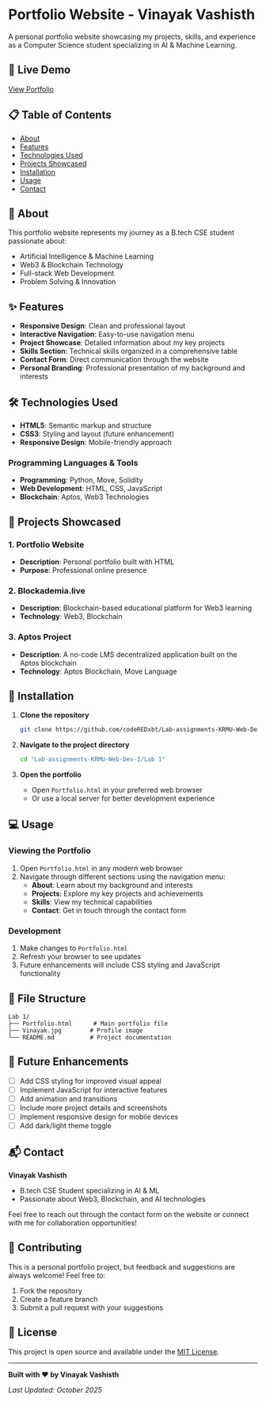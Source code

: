 # Portfolio Website - Vinayak Vashisth

A personal portfolio website showcasing my projects, skills, and experience as a Computer Science student specializing in AI & Machine Learning.

## 🚀 Live Demo
[View Portfolio](https://github.com/codeREDxbt/Lab-assignments-KRMU-Web-Dev-I)

## 📋 Table of Contents
- [About](#about)
- [Features](#features)
- [Technologies Used](#technologies-used)
- [Projects Showcased](#projects-showcased)
- [Installation](#installation)
- [Usage](#usage)
- [Contact](#contact)

## 🎯 About
This portfolio website represents my journey as a B.tech CSE student passionate about:
- Artificial Intelligence & Machine Learning
- Web3 & Blockchain Technology
- Full-stack Web Development
- Problem Solving & Innovation

## ✨ Features
- **Responsive Design**: Clean and professional layout
- **Interactive Navigation**: Easy-to-use navigation menu
- **Project Showcase**: Detailed information about my key projects
- **Skills Section**: Technical skills organized in a comprehensive table
- **Contact Form**: Direct communication through the website
- **Personal Branding**: Professional presentation of my background and interests

## 🛠️ Technologies Used
- **HTML5**: Semantic markup and structure
- **CSS3**: Styling and layout (future enhancement)
- **Responsive Design**: Mobile-friendly approach

### Programming Languages & Tools
- **Programming**: Python, Move, Solidity
- **Web Development**: HTML, CSS, JavaScript
- **Blockchain**: Aptos, Web3 Technologies

## 🎯 Projects Showcased

### 1. Portfolio Website
- **Description**: Personal portfolio built with HTML
- **Purpose**: Professional online presence

### 2. Blockademia.live
- **Description**: Blockchain-based educational platform for Web3 learning
- **Technology**: Web3, Blockchain

### 3. Aptos Project
- **Description**: A no-code LMS decentralized application built on the Aptos blockchain
- **Technology**: Aptos Blockchain, Move Language

## 🚀 Installation

1. **Clone the repository**
   ```bash
   git clone https://github.com/codeREDxbt/Lab-assignments-KRMU-Web-Dev-I.git
   ```

2. **Navigate to the project directory**
   ```bash
   cd "Lab-assignments-KRMU-Web-Dev-I/Lab 1"
   ```

3. **Open the portfolio**
   - Open `Portfolio.html` in your preferred web browser
   - Or use a local server for better development experience

## 💻 Usage

### Viewing the Portfolio
1. Open `Portfolio.html` in any modern web browser
2. Navigate through different sections using the navigation menu:
   - **About**: Learn about my background and interests
   - **Projects**: Explore my key projects and achievements
   - **Skills**: View my technical capabilities
   - **Contact**: Get in touch through the contact form

### Development
1. Make changes to `Portfolio.html`
2. Refresh your browser to see updates
3. Future enhancements will include CSS styling and JavaScript functionality

## 📁 File Structure
```
Lab 1/
├── Portfolio.html      # Main portfolio file
├── Vinayak.jpg        # Profile image
└── README.md          # Project documentation
```

## 🎨 Future Enhancements
- [ ] Add CSS styling for improved visual appeal
- [ ] Implement JavaScript for interactive features
- [ ] Add animation and transitions
- [ ] Include more project details and screenshots
- [ ] Implement responsive design for mobile devices
- [ ] Add dark/light theme toggle

## 📬 Contact

**Vinayak Vashisth**
- B.tech CSE Student specializing in AI & ML
- Passionate about Web3, Blockchain, and AI technologies

Feel free to reach out through the contact form on the website or connect with me for collaboration opportunities!

## 🤝 Contributing

This is a personal portfolio project, but feedback and suggestions are always welcome! Feel free to:
1. Fork the repository
2. Create a feature branch
3. Submit a pull request with your suggestions

## 📄 License

This project is open source and available under the [MIT License](LICENSE).

---

**Built with ❤️ by Vinayak Vashisth**

*Last Updated: October 2025*